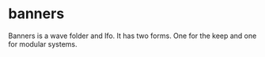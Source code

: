 # banners
Banners is a wave folder and lfo. It has two forms. One for the keep and one for modular systems.
